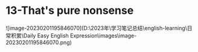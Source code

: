 # 13-That's pure nonsense

![image-20230201195846070](D:\2023年\学习笔记总结\english-learning\日常积累\Daily Easy English Expression\images\image-20230201195846070.png)